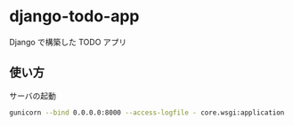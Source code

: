 # django-todo-app

Django で構築した TODO アプリ

## 使い方

サーバの起動

```bash
gunicorn --bind 0.0.0.0:8000 --access-logfile - core.wsgi:application
```
